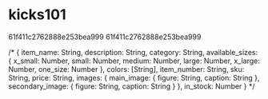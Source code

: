# kicks101
61f411c2762888e253bea999
61f411c2762888e253bea999

/* 
{
            item_name: String,
            description: String,
            category: String,
            available_sizes: {
                x_small: Number,
                small: Number,
                medium: Number,
                large: Number,
                x_large: Number,
                one_size: Number
            },
            colors: [String],
            item_number: String,
            sku: String,
            price: String,
            images: {
                main_image: {
                    figure: String,
                    caption: String
                },
                secondary_image: {
                    figure: String,
                    caption: String
                }
            },
            in_stock: Number
        }
*/





